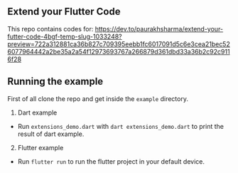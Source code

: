 ## Extend your Flutter Code

This repo contains codes for: https://dev.to/paurakhsharma/extend-your-futter-code-4bgf-temp-slug-1033248?preview=722a312881ca36b827c709395eebb1fc6017091d5c6e3cea21bec526077964442a2be35a2a54f12973693767a266879d361dbd33a36b2c92c9116f28

## Running the example
First of all clone the repo and get inside the `example` directory.
1) Dart example
  - Run `extensions_demo.dart` with `dart extensions_demo.dart` to print the result of dart example.

2) Flutter example
  - Run `flutter run` to run the flutter project in your default device.